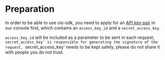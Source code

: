 # Preparation

In order to be able to use ois-sdk, you need to apply for an [API key pair](https://console.shanhe.com/access_keys/) in our console first, which contains an `access_key_id` and a `secret_access_key`.

`access_key_id` will be included as a parameter to be sent in each request; `secret_access_key' is responsible for generating the signature of the request, `secret_access_key' needs to be kept safely, please do not share it with people you do not trust.